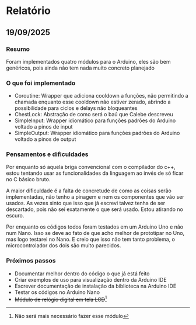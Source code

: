 # Relatório
## 19/09/2025
### Resumo
Foram implementados quatro módulos para o Arduino, eles são bem genéricos, pois ainda não tem nada muito concreto planejado

### O que foi implementado
- Coroutine: Wrapper que adiciona cooldown a funções, não permitindo a chamada enquanto esse cooldown não estiver zerado, abrindo a possibilidade para ciclos e delays não bloqueantes
- ChestLock: Abstração de como será o baú que Calebe descreveu
- SimpleInput: Wrapper idiomático para funções padrões do Arduino voltado a pinos de input
- SimpleOutput: Wrapper idiomático para funções padrões do Arduino voltado a pinos de output

### Pensamentos e dificuldades
Por enquanto só aquela briga convencional com o compilador do c++, estou tentando usar as funcionalidades da linguagem ao invés de 
só ficar no C básico bruto. 

A maior dificuldade é a falta de concretude de como as coisas serão implementadas, não tenho a pinagem e nem os componentes que vão ser usados. 
As vezes sinto que isso que já escrevi talvez tenha de ser descartado, pois não sei exatamente o que será usado. Estou atirando no escuro.

Por enquanto os códigos todos foram testados em um Arduino Uno e não num Nano. Isso se deve ao fato de que acho melhor de prototipar no Uno, mas
logo testarei no Nano. E creio que isso não tem tanto problema, o microcontrolador dos dois são muito parecidos.

### Próximos passos
- Documentar melhor dentro do código o que já está feito
- Criar exemplos de uso para visualização dentro da Arduino IDE
- Escrever documentação de instalação da biblioteca na Arduino IDE
- Testar os códigos no Arduino Nano
- ~~Módulo de relógio digital em tela LCD~~[^1]

[^1]: Não será mais necessário fazer esse módulo
